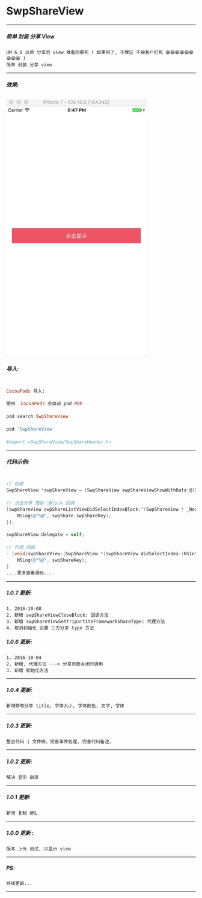 # SwpShareView

---
##### 简单 封装 分享 View
```
UM 6.0 以后 分享的 view 难看的要死 ( 如果用了, 不保证 不被客户打死 😁😁😁😁😁😁😁😁😁 )
简单 封装 分享 view
```
---

##### 效果:
![(图片轮播效果)](https://raw.githubusercontent.com/swp-song/SwpShareView/master/Screenshot/SwpShareView.gif)
---

##### 导入:

```ruby

CocoaPods 导入:

使用  CocoaPods 会自动 pod POP

pod search SwpShareView

pod 'SwpShareView'

#import <SwpShareView/SwpShareHeader.h>

```
---

##### 代码示例:

```Objective-C

// 创建
SwpShareView *swpShareView = [SwpShareView swpShareViewShowWithData:@[SwpShareToQQ, SwpShareToQzone, SwpShareToTencent, SwpShareToWechatSession, SwpShareToWechatTimeline, SwpShareToSina, SwpShareToCopyURL]];

// 点击分享 图标 Block 回调
[swpShareView swpShareListViewDidSelectIndexBlock:^(SwpShareView * _Nonnull swpShareView, NSInteger didSelectIndex, SwpShareModel * _Nonnull swpShare) {
    NSLog(@"%@", swpShare.swpShareKey);
}];

swpShareView.delegate = self;

// 代理 回调
- (void)swpShareView:(SwpShareView *)swpShareView didSelectIndex:(NSInteger)index swpShareKey:(NSString *)swpShareKey {
    NSLog(@"%@", swpShareKey);
}
....更多查看源码....

```
---

##### 1.0.7 更新:
```
1. 2016-10-08
2. 新增 swpShareViewCloseBlock: 回调方法
3. 新增 swpShareViewSetTripartiteFrameworkShareType: 代理方法
4. 取消初始化 设置 三方分享 type 方法

```

##### 1.0.6 更新:
```
1. 2016-10-04
2. 新增, 代理方法 ---> 分享页面关闭时调用
3. 新增 初始化方法

```
---
##### 1.0.4 更新:
```
新增修改分享 title, 字体大小, 字体颜色, 文字, 字体

```
---

##### 1.0.3 更新:
```
整合代码 | 文件树，完善事件处理, 完善代码备注，
```
---
##### 1.0.2 更新:
```
解决 显示 崩溃
```
---

##### 1.0.1 更新:
```
新增 复制 URL
```
---

##### 1.0.0 更新 :
```
版本 上传 测试, 只显示 view
```
---

##### PS:
```
持续更新...
```
---
